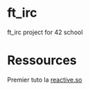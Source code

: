 # ft_irc
ft_irc project for 42 school


# Ressources

Premier tuto la [reactive.so](./ressources/reactive.so.md)